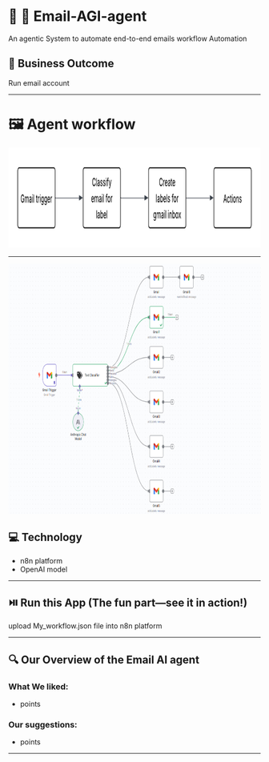 # 📧 🤖 Email-AGI-agent

An agentic System to automate end-to-end emails workflow Automation

## 💸 Business Outcome

Run email account

--- 
# 🖼️ Agent workflow
<img src="https://github.com/KingJohn12/Email-AGI-agent/blob/main/image/Workflow.png" height=200 width=800>
<hr>
<img src="https://github.com/KingJohn12/Email-AGI-agent/blob/main/image/email_workflow.png" height=500 width=800>

## 💻 Technology

- n8n platform
- OpenAI model

--- 

## ⏯️ Run this App (The fun part—see it in action!)

upload My_workflow.json file into n8n platform

--- 

## 🔍 Our Overview of the Email AI agent

### What We liked:

- points

### Our suggestions:

- points

--- 

